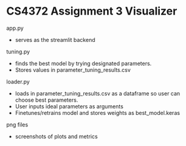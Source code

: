 # CS4372 Assignment 3 Visualizer

app.py 
  - serves as the streamlit backend

tuning.py
  - finds the best model by trying designated parameters.
  - Stores values in parameter_tuning_results.csv
    
loader.py
  - loads in parameter_tuning_results.csv as a dataframe so user can choose best parameters.
  - User inputs ideal parameters as arguments
  - Finetunes/retrains model and stores weights as best_model.keras

png files
  - screenshots of plots and metrics




